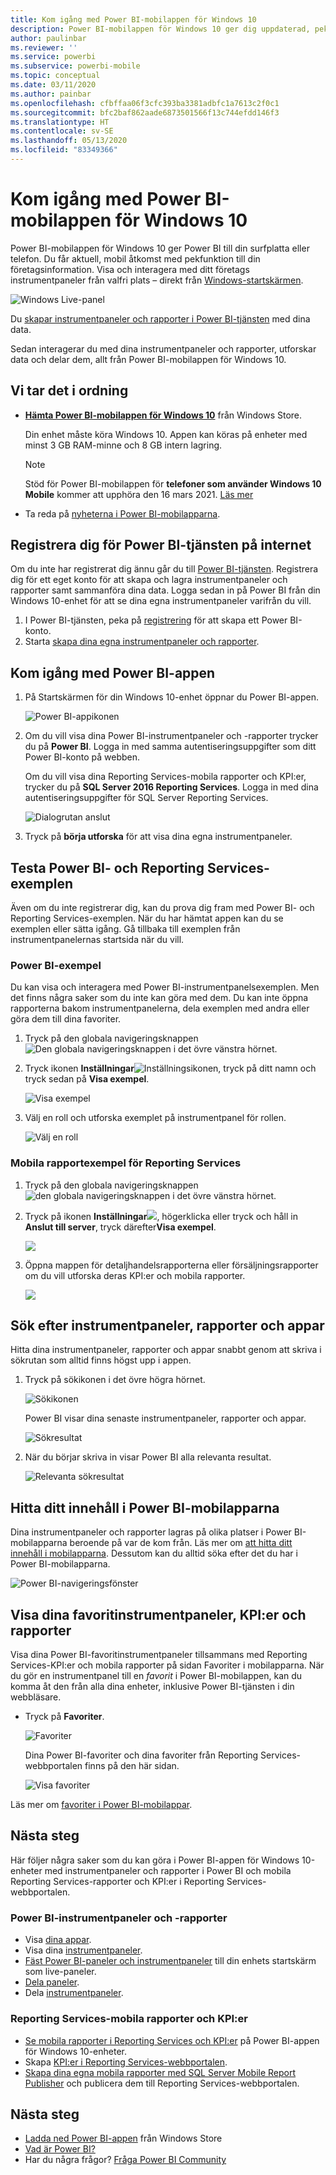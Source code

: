 ```yaml
---
title: Kom igång med Power BI-mobilappen för Windows 10
description: Power BI-mobilappen för Windows 10 ger dig uppdaterad, pekaktiverad mobil åtkomst till företagets information på din surfplatta eller telefon.
author: paulinbar
ms.reviewer: ''
ms.service: powerbi
ms.subservice: powerbi-mobile
ms.topic: conceptual
ms.date: 03/11/2020
ms.author: painbar
ms.openlocfilehash: cfbffaa06f3cfc393ba3381adbfc1a7613c2f0c1
ms.sourcegitcommit: bfc2baf862aade6873501566f13c744efdd146f3
ms.translationtype: HT
ms.contentlocale: sv-SE
ms.lasthandoff: 05/13/2020
ms.locfileid: "83349366"
---
```

# <a name="get-started-with-the-power-bi-mobile-app-for-windows-10"></a>Kom igång med Power BI-mobilappen för Windows 10
Power BI-mobilappen för Windows 10 ger Power BI till din surfplatta eller telefon. Du får aktuell, mobil åtkomst med pekfunktion till din företagsinformation. Visa och interagera med ditt företags instrumentpaneler från valfri plats – direkt från [Windows-startskärmen](mobile-pin-dashboard-start-screen-windows-10-phone-app.md).

![Windows Live-panel](./media/mobile-windows-10-phone-app-get-started/pbi_win10_livetile.gif)

Du [skapar instrumentpaneler och rapporter i Power BI-tjänsten](../../fundamentals/service-get-started.md) med dina data. 

Sedan interagerar du med dina instrumentpaneler och rapporter, utforskar data och delar dem, allt från Power BI-mobilappen för Windows 10.

## <a name="first-things-first"></a>Vi tar det i ordning
* [**Hämta Power BI-mobilappen för Windows 10**](https://go.microsoft.com/fwlink/?LinkID=526478) från Windows Store.
  
  Din enhet måste köra Windows 10. Appen kan köras på enheter med minst 3 GB RAM-minne och 8 GB intern lagring.

  >[!NOTE]
  >Stöd för Power BI-mobilappen för **telefoner som använder Windows 10 Mobile** kommer att upphöra den 16 mars 2021. [Läs mer](https://go.microsoft.com/fwlink/?linkid=2121400)
   
* Ta reda på [nyheterna i Power BI-mobilapparna](mobile-whats-new-in-the-mobile-apps.md).

## <a name="sign-up-for-the-power-bi-service-on-the-web"></a>Registrera dig för Power BI-tjänsten på internet
Om du inte har registrerat dig ännu går du till [Power BI-tjänsten](https://powerbi.com/). Registrera dig för ett eget konto för att skapa och lagra instrumentpaneler och rapporter samt sammanföra dina data. Logga sedan in på Power BI från din Windows 10-enhet för att se dina egna instrumentpaneler varifrån du vill.

1. I Power BI-tjänsten, peka på [registrering](https://go.microsoft.com/fwlink/?LinkID=513879) för att skapa ett Power BI-konto.
2. Starta [skapa dina egna instrumentpaneler och rapporter](../../fundamentals/service-get-started.md).

## <a name="get-started-with-the-power-bi-app"></a>Kom igång med Power BI-appen
1. På Startskärmen för din Windows 10-enhet öppnar du Power BI-appen.
   
   ![Power BI-appikonen](./media/mobile-windows-10-phone-app-get-started/pbi_win10ph_appiconsm.png)
2. Om du vill visa dina Power BI-instrumentpaneler och -rapporter trycker du på **Power BI**. Logga in med samma autentiseringsuppgifter som ditt Power BI-konto på webben. 
   
   Om du vill visa dina Reporting Services-mobila rapporter och KPI:er, trycker du på **SQL Server 2016 Reporting Services**. Logga in med dina autentiseringsuppgifter för SQL Server Reporting Services.
   
   ![Dialogrutan anslut](./media/mobile-windows-10-phone-app-get-started/power-bi-windows-10-connect.png)
3. Tryck på **börja utforska** för att visa dina egna instrumentpaneler.

## <a name="try-the-power-bi-and-reporting-services-samples"></a>Testa Power BI- och Reporting Services-exemplen
Även om du inte registrerar dig, kan du prova dig fram med Power BI- och Reporting Services-exemplen. När du har hämtat appen kan du se exemplen eller sätta igång. Gå tillbaka till exemplen från instrumentpanelernas startsida när du vill.

### <a name="power-bi-samples"></a>Power BI-exempel
Du kan visa och interagera med Power BI-instrumentpanelsexemplen. Men det finns några saker som du inte kan göra med dem. Du kan inte öppna rapporterna bakom instrumentpanelerna, dela exemplen med andra eller göra dem till dina favoriter.

1. Tryck på den globala navigeringsknappen ![Den globala navigeringsknappen](././media/mobile-windows-10-phone-app-get-started/power-bi-windows-10-navigation-icon.png) i det övre vänstra hörnet.
2. Tryck ikonen **Inställningar**![Inställningsikonen](./media/mobile-windows-10-phone-app-get-started/power-bi-win10-settings-icon.png), tryck på ditt namn och tryck sedan på **Visa exempel**.
   
   ![Visa exempel](./media/mobile-windows-10-phone-app-get-started/power-bi-win10-view-samples.png)
3. Välj en roll och utforska exemplet på instrumentpanel för rollen.  
   
   ![Välj en roll](./media/mobile-windows-10-phone-app-get-started/power-bi-win10-samples.png)

### <a name="reporting-services-mobile-report-samples"></a>Mobila rapportexempel för Reporting Services
1. Tryck på den globala navigeringsknappen ![den globala navigeringsknappen](././media/mobile-windows-10-phone-app-get-started/power-bi-windows-10-navigation-icon.png) i det övre vänstra hörnet.
2. Tryck på ikonen **Inställningar**![](./media/mobile-windows-10-phone-app-get-started/power-bi-win10-settings-icon.png), högerklicka eller tryck och håll in **Anslut till server**, tryck därefter**Visa exempel**.
   
   ![](media/mobile-windows-10-phone-app-get-started/power-bi-win10-connect-ssrs-samples.png)
3. Öppna mappen för detaljhandelsrapporterna eller försäljningsrapporter om du vill utforska deras KPI:er och mobila rapporter.
   
   ![](media/mobile-windows-10-phone-app-get-started/power-bi-win10-ssrs-sample-kpis.png)

## <a name="search-for-dashboards-reports-and-apps"></a>Sök efter instrumentpaneler, rapporter och appar
Hitta dina instrumentpaneler, rapporter och appar snabbt genom att skriva i sökrutan som alltid finns högst upp i appen.

1. Tryck på sökikonen i det övre högra hörnet.
   
   ![Sökikonen](./media/mobile-windows-10-phone-app-get-started/pbi_win10ph_searchbarbrdr.png)
   
   Power BI visar dina senaste instrumentpaneler, rapporter och appar.
   
   ![Sökresultat](./media/mobile-windows-10-phone-app-get-started/pbi_win10_searchrecent.png)
2. När du börjar skriva in visar Power BI alla relevanta resultat.
   
   ![Relevanta sökresultat](./media/mobile-windows-10-phone-app-get-started/pbi_win10_search_m.png)

## <a name="find-your-content-in-the-power-bi-mobile-apps"></a>Hitta ditt innehåll i Power BI-mobilapparna
Dina instrumentpaneler och rapporter lagras på olika platser i Power BI-mobilapparna beroende på var de kom från. Läs mer om [att hitta ditt innehåll i mobilapparna](mobile-apps-quickstart-view-dashboard-report.md). Dessutom kan du alltid söka efter det du har i Power BI-mobilapparna. 

![Power BI-navigeringsfönster](./media/mobile-windows-10-phone-app-get-started/power-bi-win10-left-nav.png)

## <a name="view-your-favorite-dashboards-kpis-and-reports"></a>Visa dina favoritinstrumentpaneler, KPI:er och rapporter
Visa dina Power BI-favoritinstrumentpaneler tillsammans med Reporting Services-KPI:er och mobila rapporter på sidan Favoriter i mobilapparna. När du gör en instrumentpanel till en *favorit* i Power BI-mobilappen, kan du komma åt den från alla dina enheter, inklusive Power BI-tjänsten i din webbläsare. 

* Tryck på **Favoriter**.
  
   ![Favoriter](./media/mobile-windows-10-phone-app-get-started/power-bi-win10-favorite-menu.png)
  
   Dina Power BI-favoriter och dina favoriter från Reporting Services-webbportalen finns på den här sidan.
  
   ![Visa favoriter](./media/mobile-windows-10-phone-app-get-started/power-bi-win10-favorites.png)

Läs mer om [favoriter i Power BI-mobilappar](mobile-apps-favorites.md).

## <a name="next-steps"></a>Nästa steg
Här följer några saker som du kan göra i Power BI-appen för Windows 10-enheter med instrumentpaneler och rapporter i Power BI och mobila Reporting Services-rapporter och KPI:er i Reporting Services-webbportalen.

### <a name="power-bi-dashboards-and-reports"></a>Power BI-instrumentpaneler och -rapporter
* Visa [dina appar](../../collaborate-share/service-create-distribute-apps.md).
* Visa dina [instrumentpaneler](mobile-apps-view-dashboard.md).
* [Fäst Power BI-paneler och instrumentpaneler](mobile-pin-dashboard-start-screen-windows-10-phone-app.md) till din enhets startskärm som live-paneler.
* [Dela paneler](mobile-windows-10-phone-app-get-started.md).
* Dela [instrumentpaneler](mobile-share-dashboard-from-the-mobile-apps.md).

### <a name="reporting-services-mobile-reports-and-kpis"></a>Reporting Services-mobila rapporter och KPI:er
* [Se mobila rapporter i Reporting Services och KPI:er](mobile-app-windows-10-ssrs-kpis-mobile-reports.md) på Power BI-appen för Windows 10-enheter.
* Skapa [KPI:er i Reporting Services-webbportalen](https://msdn.microsoft.com/library/mt683632.aspx).
* [Skapa dina egna mobila rapporter med SQL Server Mobile Report Publisher](https://msdn.microsoft.com/library/mt652547.aspx) och publicera dem till Reporting Services-webbportalen.

## <a name="next-steps"></a>Nästa steg
* [Ladda ned Power BI-appen](https://go.microsoft.com/fwlink/?LinkID=526478) från Windows Store  
* [Vad är Power BI?](../../fundamentals/power-bi-overview.md)
* Har du några frågor? [Fråga Power BI Community](https://community.powerbi.com/)
